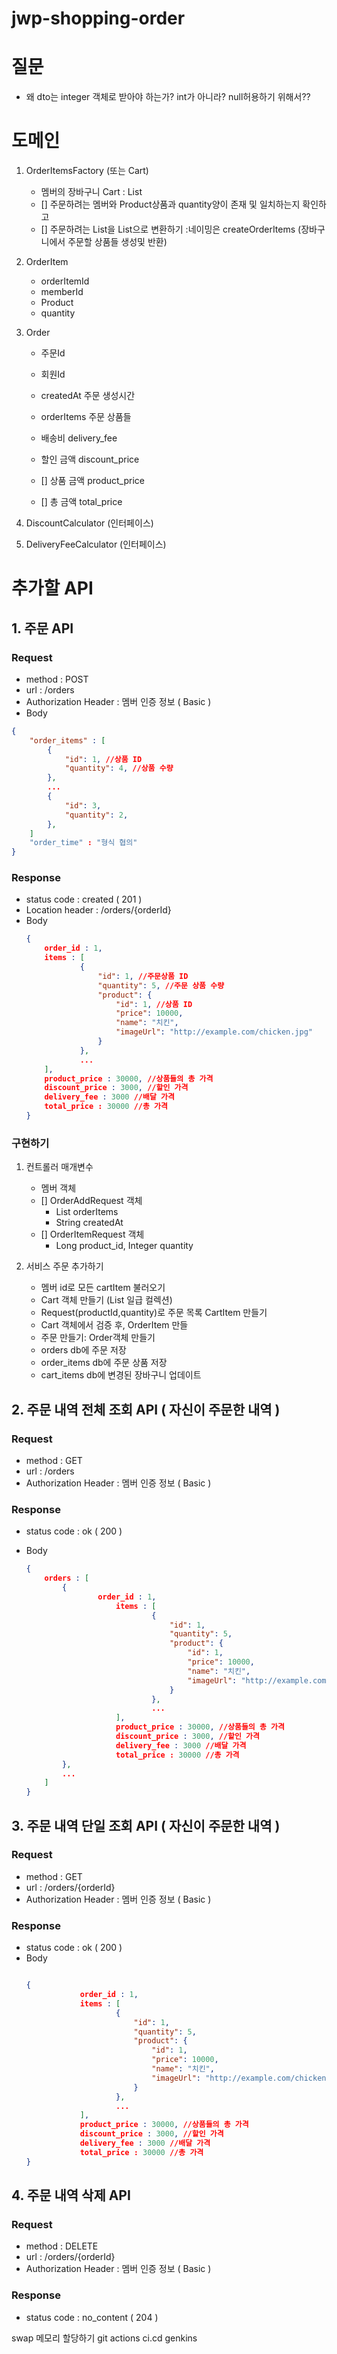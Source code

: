 # jwp-shopping-order

# 질문
- 왜 dto는 integer 객체로 받아야 하는가? int가 아니라? null허용하기 위해서??


# 도메인
1. OrderItemsFactory (또는 Cart)
    - 멤버의 장바구니 Cart : List<CartItem>
    - [] 주문하려는 멤버와 Product상품과 quantity양이 존재 및 일치하는지 확인하고
    - [] 주문하려는 List<CartItem>을 List<OrderItem>으로 변환하기
      :네이밍은 createOrderItems (장바구니에서 주문할 상품들 생성및 반환)
2. OrderItem
    - orderItemId
    - memberId
    - Product
    - quantity

3. Order
    - 주문Id
    - 회원Id
    - createdAt 주문 생성시간
    - orderItems 주문 상품들
   
    - 배송비 delivery_fee
    - 할인 금액 discount_price
    - [] 상품 금액 product_price
    - [] 총 금액 total_price

4. DiscountCalculator (인터페이스)

5. DeliveryFeeCalculator (인터페이스)

# 추가할 API

## 1. 주문 API
### Request
- method : POST
- url : /orders
- Authorization Header : 멤버 인증 정보 ( Basic )
- Body
```json
{
	"order_items" : [
		{
			"id": 1, //상품 ID
			"quantity": 4, //상품 수량
		},
		...
		{
			"id": 3,
			"quantity": 2,
		},
	]
	"order_time" : "형식 협의"
}
```

### Response
- status code : created ( 201 )
- Location header : /orders/{orderId}
- Body
    ```json
    {
    	order_id : 1,
    	items : [
    			{
    			    "id": 1, //주문상품 ID
    			    "quantity": 5, //주문 상품 수량
    			    "product": {
    			        "id": 1, //상품 ID
    			        "price": 10000,
    			        "name": "치킨",
    			        "imageUrl": "http://example.com/chicken.jpg"
    			    }
    			},
    			...
    	],
    	product_price : 30000, //상품들의 총 가격
    	discount_price : 3000, //할인 가격
    	delivery_fee : 3000 //배달 가격
    	total_price : 30000 //총 가격
    }
    ```


### 구현하기

1. 컨트롤러 매개변수
    - 멤버 객체 
    - [] OrderAddRequest 객체
      - List<OrderItemRequest> orderItems
      - String createdAt
    - [] OrderItemRequest 객체
      - Long product_id, Integer quantity
          
2. 서비스 주문 추가하기
   - 멤버 id로 모든 cartItem 불러오기
   - Cart 객체 만들기 (List<CartItem> 일급 컬렉션)
   - Request(productId,quantity)로 주문 목록 CartItem 만들기
   - Cart 객체에서 검증 후, OrderItem 만들
   - 주문 만들기: Order객체 만들기
   - orders db에 주문 저장
   - order_items db에 주문 상품 저장
   - cart_items db에 변경된 장바구니 업데이트




## 2. 주문 내역 전체 조회 API ( 자신이 주문한 내역 )
### Request
- method : GET
- url : /orders
- Authorization Header : 멤버 인증 정보 ( Basic )

### Response
- status code : ok ( 200 )
- Body

    ```json
    {
    	orders : [
    		{
    				order_id : 1,
    					items : [
    							{
    							    "id": 1,
    							    "quantity": 5,
    							    "product": {
    							        "id": 1,
    							        "price": 10000,
    							        "name": "치킨",
    							        "imageUrl": "http://example.com/chicken.jpg"
    							    }
    							},
    							...
    					],
    					product_price : 30000, //상품들의 총 가격
    					discount_price : 3000, //할인 가격
    					delivery_fee : 3000 //배달 가격
    					total_price : 30000 //총 가격
    		},
    		...
    	]
    }
    ```




## 3. 주문 내역 단일 조회 API ( 자신이 주문한 내역 )
### Request
- method : GET
- url : /orders/{orderId}
- Authorization Header : 멤버 인증 정보 ( Basic )

### Response
- status code : ok ( 200 )
- Body
    ```json
    
    {
    			order_id : 1,
    			items : [
    					{
    					    "id": 1,
    					    "quantity": 5,
    					    "product": {
    					        "id": 1,
    					        "price": 10000,
    					        "name": "치킨",
    					        "imageUrl": "http://example.com/chicken.jpg"
    					    }
    					},
    					...
    			],
    			product_price : 30000, //상품들의 총 가격
    			discount_price : 3000, //할인 가격
    			delivery_fee : 3000 //배달 가격
    			total_price : 30000 //총 가격
    }
    ```




## 4. 주문 내역 삭제 API
### Request
- method : DELETE
- url : /orders/{orderId}
- Authorization Header : 멤버 인증 정보 ( Basic )

### Response
- status code :  no_content ( 204 )


swap 메모리 할당하기
git actions ci.cd
genkins

